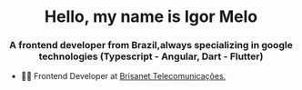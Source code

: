 <h1 align="center"> Hello, my name is Igor Melo</h1>
<h3 align="center">A frontend developer from Brazil,always specializing in google technologies (Typescript - Angular, Dart - Flutter)</h3>

- 👨‍💻 Frontend Developer at [Brisanet Telecomunicações.](https://www.brisanet.com.br/)


